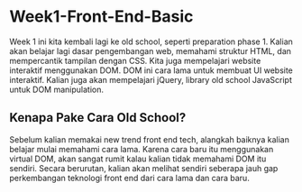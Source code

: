 # Week1-Front-End-Basic

Week 1 ini kita kembali lagi ke old school, seperti preparation phase 1. Kalian akan belajar lagi dasar pengembangan web, memahami struktur HTML, dan mempercantik tampilan dengan CSS. Kita juga mempelajari website interaktif menggunakan DOM. DOM ini cara lama untuk membuat UI website interaktif. Kalian juga akan mempelajari jQuery, library old school JavaScript untuk DOM manipulation.

## Kenapa Pake Cara Old School?
Sebelum kalian memakai new trend front end tech, alangkah baiknya kalian belajar mulai memahami cara lama. Karena cara baru itu menggunakan virtual DOM, akan sangat rumit kalau kalian tidak memahami DOM itu sendiri. Secara berurutan, kalian akan melihat sendiri seberapa jauh gap perkembangan teknologi front end dari cara lama dan cara baru.

